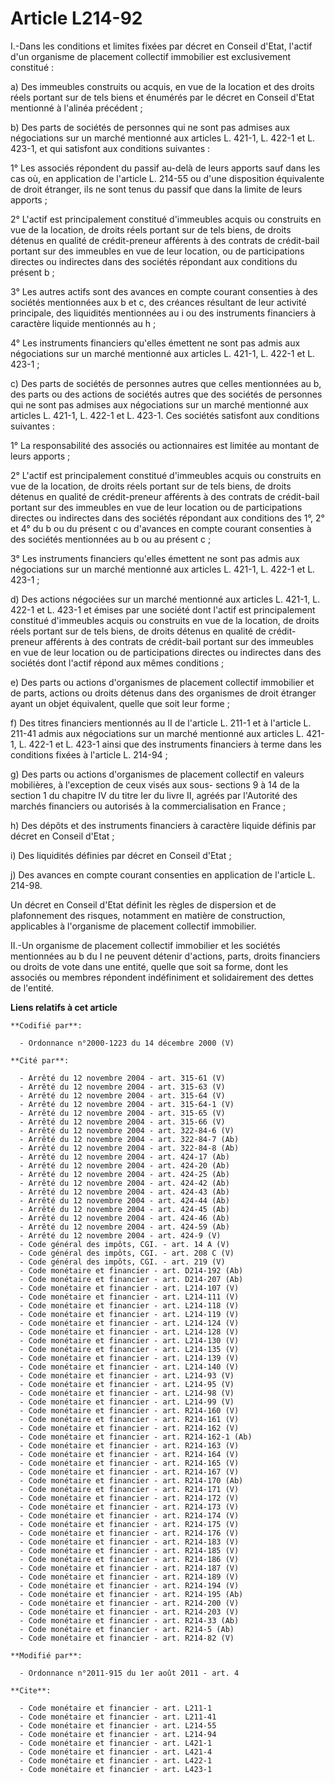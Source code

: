 # Article L214-92

I.-Dans les conditions et limites fixées par décret en Conseil d'Etat, l'actif d'un organisme de placement collectif
immobilier est exclusivement constitué : 

a) Des immeubles construits ou acquis, en vue de la location et des droits réels portant sur de tels biens et énumérés par le
décret en Conseil d'Etat mentionné à l'alinéa précédent ; 

b) Des parts de sociétés de personnes qui ne sont pas admises aux négociations sur un marché mentionné aux articles L.
421-1, 
L. 422-1 et L. 423-1, et qui satisfont aux conditions suivantes : 

1° Les associés répondent du passif au-delà de leurs apports sauf dans les cas où, en application de l'article L. 214-55 ou
d'une disposition équivalente de droit étranger, ils ne sont tenus du passif que dans la limite de leurs apports ; 

2° L'actif est principalement constitué d'immeubles acquis ou construits en vue de la location, de droits réels portant sur
de tels biens, de droits détenus en qualité de crédit-preneur afférents à des contrats de crédit-bail portant sur des
immeubles en vue de leur location, ou de participations directes ou indirectes dans des sociétés répondant aux conditions du
présent b ; 

3° Les autres actifs sont des avances en compte courant consenties à des sociétés mentionnées aux b et c, des créances
résultant de leur activité principale, des liquidités mentionnées au i ou des instruments financiers à caractère liquide
mentionnés au h ; 

4° Les instruments financiers qu'elles émettent ne sont pas admis aux négociations sur un marché mentionné aux articles L.
421-1, L. 422-1 et L. 423-1 ; 

c) Des parts de sociétés de personnes autres que celles mentionnées au b, des parts ou des actions de sociétés autres que des
sociétés de personnes qui ne sont pas admises aux négociations sur un marché mentionné aux articles L. 421-1, L. 422-1 et L.
423-1. Ces sociétés satisfont aux conditions suivantes : 

1° La responsabilité des associés ou actionnaires est limitée au montant de leurs apports ; 

2° L'actif est principalement constitué d'immeubles acquis ou construits en vue de la location, de droits réels portant sur
de tels biens, de droits détenus en qualité de crédit-preneur afférents à des contrats de crédit-bail portant sur des
immeubles en vue de leur location ou de participations directes ou indirectes dans des sociétés répondant aux conditions des
1°, 2° et 4° du b ou du présent c ou d'avances en compte courant consenties à des sociétés mentionnées au b ou au présent
c ; 

3° Les instruments financiers qu'elles émettent ne sont pas admis aux négociations sur un marché mentionné aux articles L.
421-1, L. 422-1 et L. 423-1 ; 

d) Des actions négociées sur un marché mentionné aux articles L. 421-1, L. 422-1 et L. 423-1 et émises par une société dont
l'actif est principalement constitué d'immeubles acquis ou construits en vue de la location, de droits réels portant sur de
tels biens, de droits détenus en qualité de crédit-preneur afférents à des contrats de crédit-bail portant sur des immeubles
en vue de leur location ou de participations directes ou indirectes dans des sociétés dont l'actif répond aux mêmes
conditions ; 

e) Des parts ou actions d'organismes de placement collectif immobilier et de parts, actions ou droits détenus dans des
organismes de droit étranger ayant un objet équivalent, quelle que soit leur forme ; 

f) Des titres financiers mentionnés au II de l'article L. 211-1 et à l'article L. 211-41 admis aux négociations sur un marché
mentionné aux articles L. 421-1, L. 422-1 et L. 423-1 ainsi que des instruments financiers à terme dans les conditions fixées
à l'article L. 214-94 ; 

g) Des parts ou actions d'organismes de placement collectif en valeurs mobilières, à l'exception de ceux visés aux sous-
sections 9 à 14 de la section 1 du chapitre IV du titre Ier du livre II, agréés par l'Autorité des marchés financiers ou
autorisés à la commercialisation en France ; 

h) Des dépôts et des instruments financiers à caractère liquide définis par décret en Conseil d'Etat ; 

i) Des liquidités définies par décret en Conseil d'Etat ; 

j) Des avances en compte courant consenties en application de l'article L. 214-98. 

Un décret en Conseil d'Etat définit les règles de dispersion et de plafonnement des risques, notamment en matière de
construction, applicables à l'organisme de placement collectif immobilier. 

II.-Un organisme de placement collectif immobilier et les sociétés mentionnées au b du I ne peuvent détenir d'actions, parts,
droits financiers ou droits de vote dans une entité, quelle que soit sa forme, dont les associés ou membres répondent
indéfiniment et solidairement des dettes de l'entité.

**Liens relatifs à cet article**

	**Codifié par**:

	  - Ordonnance n°2000-1223 du 14 décembre 2000 (V)

	**Cité par**:

	  - Arrêté du 12 novembre 2004 - art. 315-61 (V)
	  - Arrêté du 12 novembre 2004 - art. 315-63 (V)
	  - Arrêté du 12 novembre 2004 - art. 315-64 (V)
	  - Arrêté du 12 novembre 2004 - art. 315-64-1 (V)
	  - Arrêté du 12 novembre 2004 - art. 315-65 (V)
	  - Arrêté du 12 novembre 2004 - art. 315-66 (V)
	  - Arrêté du 12 novembre 2004 - art. 322-84-6 (V)
	  - Arrêté du 12 novembre 2004 - art. 322-84-7 (Ab)
	  - Arrêté du 12 novembre 2004 - art. 322-84-8 (Ab)
	  - Arrêté du 12 novembre 2004 - art. 424-17 (Ab)
	  - Arrêté du 12 novembre 2004 - art. 424-20 (Ab)
	  - Arrêté du 12 novembre 2004 - art. 424-25 (Ab)
	  - Arrêté du 12 novembre 2004 - art. 424-42 (Ab)
	  - Arrêté du 12 novembre 2004 - art. 424-43 (Ab)
	  - Arrêté du 12 novembre 2004 - art. 424-44 (Ab)
	  - Arrêté du 12 novembre 2004 - art. 424-45 (Ab)
	  - Arrêté du 12 novembre 2004 - art. 424-46 (Ab)
	  - Arrêté du 12 novembre 2004 - art. 424-59 (Ab)
	  - Arrêté du 12 novembre 2004 - art. 424-9 (V)
	  - Code général des impôts, CGI. - art. 14 A (V)
	  - Code général des impôts, CGI. - art. 208 C (V)
	  - Code général des impôts, CGI. - art. 219 (V)
	  - Code monétaire et financier - art. D214-192 (Ab)
	  - Code monétaire et financier - art. D214-207 (Ab)
	  - Code monétaire et financier - art. L214-107 (V)
	  - Code monétaire et financier - art. L214-111 (V)
	  - Code monétaire et financier - art. L214-118 (V)
	  - Code monétaire et financier - art. L214-119 (V)
	  - Code monétaire et financier - art. L214-124 (V)
	  - Code monétaire et financier - art. L214-128 (V)
	  - Code monétaire et financier - art. L214-130 (V)
	  - Code monétaire et financier - art. L214-135 (V)
	  - Code monétaire et financier - art. L214-139 (V)
	  - Code monétaire et financier - art. L214-140 (V)
	  - Code monétaire et financier - art. L214-93 (V)
	  - Code monétaire et financier - art. L214-95 (V)
	  - Code monétaire et financier - art. L214-98 (V)
	  - Code monétaire et financier - art. L214-99 (V)
	  - Code monétaire et financier - art. R214-160 (V)
	  - Code monétaire et financier - art. R214-161 (V)
	  - Code monétaire et financier - art. R214-162 (V)
	  - Code monétaire et financier - art. R214-162-1 (Ab)
	  - Code monétaire et financier - art. R214-163 (V)
	  - Code monétaire et financier - art. R214-164 (V)
	  - Code monétaire et financier - art. R214-165 (V)
	  - Code monétaire et financier - art. R214-167 (V)
	  - Code monétaire et financier - art. R214-170 (Ab)
	  - Code monétaire et financier - art. R214-171 (V)
	  - Code monétaire et financier - art. R214-172 (V)
	  - Code monétaire et financier - art. R214-173 (V)
	  - Code monétaire et financier - art. R214-174 (V)
	  - Code monétaire et financier - art. R214-175 (V)
	  - Code monétaire et financier - art. R214-176 (V)
	  - Code monétaire et financier - art. R214-183 (V)
	  - Code monétaire et financier - art. R214-185 (V)
	  - Code monétaire et financier - art. R214-186 (V)
	  - Code monétaire et financier - art. R214-187 (V)
	  - Code monétaire et financier - art. R214-189 (V)
	  - Code monétaire et financier - art. R214-194 (V)
	  - Code monétaire et financier - art. R214-195 (Ab)
	  - Code monétaire et financier - art. R214-200 (V)
	  - Code monétaire et financier - art. R214-203 (V)
	  - Code monétaire et financier - art. R214-33 (Ab)
	  - Code monétaire et financier - art. R214-5 (Ab)
	  - Code monétaire et financier - art. R214-82 (V)

	**Modifié par**:

	  - Ordonnance n°2011-915 du 1er août 2011 - art. 4

	**Cite**:

	  - Code monétaire et financier - art. L211-1
	  - Code monétaire et financier - art. L211-41
	  - Code monétaire et financier - art. L214-55
	  - Code monétaire et financier - art. L214-94
	  - Code monétaire et financier - art. L421-1
	  - Code monétaire et financier - art. L421-4
	  - Code monétaire et financier - art. L422-1
	  - Code monétaire et financier - art. L423-1
